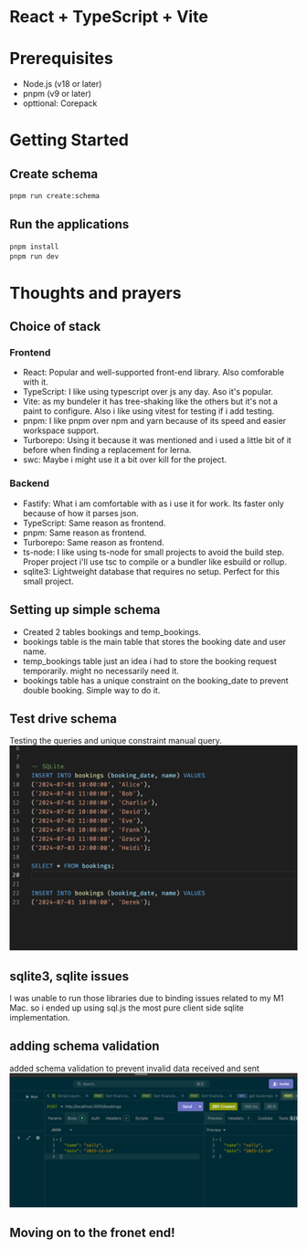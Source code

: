 # React + TypeScript + Vite

# Prerequisites

- Node.js (v18 or later)
- pnpm (v9 or later)
- opttional: Corepack

# Getting Started

## Create schema

```bash
pnpm run create:schema
```

## Run the applications

```bash
pnpm install
pnpm run dev
```

# Thoughts and prayers

## Choice of stack

### Frontend

- React: Popular and well-supported front-end library. Also comforable with it.
- TypeScript: I like using typescript over js any day. Aso it's popular.
- Vite: as my bundeler it has tree-shaking like the others but it's not a paint to configure. Also i like using vitest for testing if i add testing.
- pnpm: I like pnpm over npm and yarn because of its speed and easier workspace support.
- Turborepo: Using it because it was mentioned and i used a little bit of it before when finding a replacement for lerna.
- swc: Maybe i might use it a bit over kill for the project.

### Backend

- Fastify: What i am comfortable with as i use it for work. Its faster only because of how it parses json.
- TypeScript: Same reason as frontend.
- pnpm: Same reason as frontend.
- Turborepo: Same reason as frontend.
- ts-node: I like using ts-node for small projects to avoid the build step. Proper project i'll use tsc to compile or a bundler like esbuild or rollup.
- sqlite3: Lightweight database that requires no setup. Perfect for this small project.

## Setting up simple schema

- Created 2 tables bookings and temp_bookings.
- bookings table is the main table that stores the booking date and user name.
- temp_bookings table just an idea i had to store the booking request temporarily. might no necessarily need it.
- bookings table has a unique constraint on the booking_date to prevent double booking. Simple way to do it.

## Test drive schema

Testing the queries and unique constraint manual query.
![alt text](querytest.png)

## sqlite3, sqlite issues

I was unable to run those libraries due to binding issues related to my M1 Mac. so i ended up using sql.js the most pure client side sqlite implementation.

## adding schema validation

added schema validation to prevent invalid data received and sent
![alt text](image.png)

## Moving on to the fronet end!

